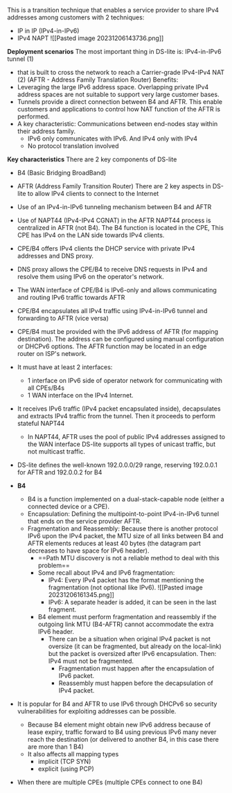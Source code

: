 This is a transition technique that enables a service provider to share IPv4 addresses among customers with 2 techniques:
- IP in IP (IPv4-in-IPv6)
- IPv4 NAPT
![[Pasted image 20231206143736.png]]

**Deployment scenarios**
The most important thing in DS-lite is: IPv4-in-IPv6 tunnel (1) 
- that is built to cross the network to reach a Carrier-grade IPv4-IPv4 NAT (2) (AFTR - Address Family Translation Router)
Benefits:
- Leveraging the large IPv6 address space. Overlapping private IPv4 address spaces are not suitable to support very large customer bases.
- Tunnels provide a direct connection between B4 and AFTR. This enable customers and applications to control how NAT function of the AFTR is performed.
- A key characteristic: Communications between end-nodes stay within their address family.
	- IPv6 only communicates with IPv6. And IPv4 only with IPv4
	- No protocol translation involved

**Key characteristics**
There are 2 key components of DS-lite
- B4 (Basic Bridging BroadBand)
- AFTR (Address Family Transition Router)
There are 2 key aspects in DS-lite to allow IPv4 clients to connect to the Internet
- Use of an IPv4-in-IPv6 tunneling mechanism between B4 and AFTR
- Use of NAPT44 (IPv4-IPv4 CGNAT) in the AFTR
NAPT44 process is centralized in AFTR (not B4).
The B4 function is located in the CPE, This CPE has IPv4 on the LAN side towards IPv4 clients.
- CPE/B4 offers IPv4 clients the DHCP service with private IPv4 addresses and DNS proxy.
- DNS proxy allows the CPE/B4 to receive DNS requests in IPv4 and resolve them using IPv6 on the operator's network.
- The WAN interface of CPE/B4 is IPv6-only and allows communicating and routing IPv6 traffic towards AFTR
- CPE/B4 encapsulates all IPv4 traffic using IPv4-in-IPv6 tunnel and forwarding to AFTR (vice versa)
- CPE/B4 must be provided with the IPv6 address of AFTR (for mapping destination). The address can be configured using manual configuration or DHCPv6 options.
The AFTR function may be located in an edge router on ISP's network. 
- It must have at least 2 interfaces:
	- 1 interface on IPv6 side of operator network for communicating with all CPEs/B4s
	- 1 WAN interface on the IPv4 Internet.
- It receives IPv6 traffic (IPv4 packet encapsulated inside), decapsulates and extracts IPv4 traffic from the tunnel. Then it proceeds to perform stateful NAPT44
	- In NAPT44, AFTR uses the pool of public IPv4 addresses assigned to the WAN interface
DS-lite supports all types of unicast traffic, but not multicast traffic.
- DS-lite defines the well-known 192.0.0.0/29 range, reserving 192.0.0.1 for AFTR and 192.0.0.2 for B4

- **B4**
	- B4 is a function implemented on a dual-stack-capable node (either a connected device or a CPE).
	- Encapsulation: Defining the multipoint-to-point IPv4-in-IPv6 tunnel that ends on the service provider AFTR.
	- Fragmentation and Reassembly: Because there is another protocol IPv6 upon the IPv4 packet, the MTU size of all links between B4 and AFTR elements reduces at least 40 bytes (the datagram part decreases to have space for IPv6 header).
		- ==Path MTU discovery is  not a reliable method to deal with this problem==  
		- Some recall about IPv4 and IPv6 fragmentation:
			- IPv4: Every IPv4 packet has the format mentioning the fragmentation (not optional like IPv6).
			![[Pasted image 20231206161345.png]]
			- IPv6: A separate header is added, it can be seen in the last fragment.
		- B4 element must perform fragmentation and reassembly if the outgoing link MTU (B4-AFTR) cannot accommodate the extra IPv6 header.
			- There can be a situation when original IPv4 packet is not oversize (it can be fragmented, but already on the local-link) but the packet is oversized after IPv6 encapsulation. Then: IPv4 must not be fragmented. 
				- Fragmentation must happen after the encapsulation of IPv6 packet.
				- Reassembly must happen before the decapsulation of IPv4 packet.
- It is popular for B4 and AFTR to use IPv6 through DHCPv6 so security vulnerabilities for exploiting addresses can be possible.
	- Because B4 element might obtain new IPv6 address because of lease expiry, traffic forward to B4 using previous IPv6 many never reach the destination (or delivered to another B4, in this case there are more than 1 B4)
	- It also affects all mapping types
		- implicit (TCP SYN)
		- explicit (using PCP)
- When there are multiple CPEs (multiple CPEs connect to one B4)